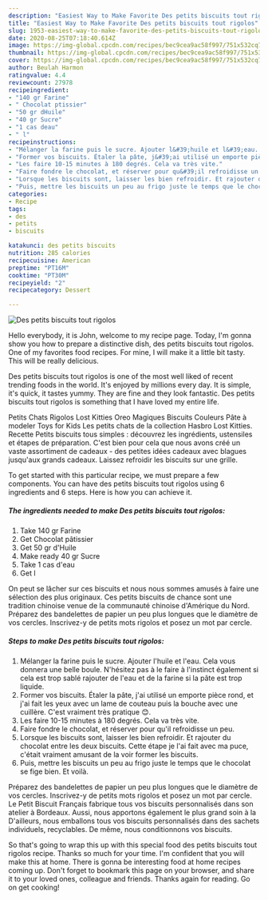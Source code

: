 ```yaml
---
description: "Easiest Way to Make Favorite Des petits biscuits tout rigolos"
title: "Easiest Way to Make Favorite Des petits biscuits tout rigolos"
slug: 1953-easiest-way-to-make-favorite-des-petits-biscuits-tout-rigolos
date: 2020-08-25T07:18:40.614Z
image: https://img-global.cpcdn.com/recipes/bec9cea9ac58f997/751x532cq70/des-petits-biscuits-tout-rigolos-photo-principale-de-la-recette.jpg
thumbnail: https://img-global.cpcdn.com/recipes/bec9cea9ac58f997/751x532cq70/des-petits-biscuits-tout-rigolos-photo-principale-de-la-recette.jpg
cover: https://img-global.cpcdn.com/recipes/bec9cea9ac58f997/751x532cq70/des-petits-biscuits-tout-rigolos-photo-principale-de-la-recette.jpg
author: Beulah Harmon
ratingvalue: 4.4
reviewcount: 27978
recipeingredient:
- "140 gr Farine"
- " Chocolat ptissier"
- "50 gr dHuile"
- "40 gr Sucre"
- "1 cas deau"
- " l"
recipeinstructions:
- "Mélanger la farine puis le sucre. Ajouter l&#39;huile et l&#39;eau. Cela vous donnera une belle boule. N&#39;hésitez pas à le faire à l&#39;instinct également si cela est trop sablé rajouter de l&#39;eau et de la farine si la pâte est trop liquide."
- "Former vos biscuits. Étaler la pâte, j&#39;ai utilisé un emporte pièce rond, et j&#39;ai fait les yeux avec un lame de couteau puis la bouche avec une cuillère. C&#39;est vraiment très pratique 😊."
- "Les faire 10-15 minutes à 180 degrés. Cela va très vite."
- "Faire fondre le chocolat, et réserver pour qu&#39;il refroidisse un peu."
- "Lorsque les biscuits sont, laisser les bien refroidir. Et rajouter du chocolat entre les deux biscuits. Cette étape je l&#39;ai fait avec ma puce, c&#39;était vraiment amusant de la voir former les biscuits."
- "Puis, mettre les biscuits un peu au frigo juste le temps que le chocolat se fige bien. Et voilà."
categories:
- Recipe
tags:
- des
- petits
- biscuits

katakunci: des petits biscuits 
nutrition: 285 calories
recipecuisine: American
preptime: "PT16M"
cooktime: "PT30M"
recipeyield: "2"
recipecategory: Dessert

---
```



![Des petits biscuits tout rigolos](https://img-global.cpcdn.com/recipes/bec9cea9ac58f997/751x532cq70/des-petits-biscuits-tout-rigolos-photo-principale-de-la-recette.jpg)

Hello everybody, it is John, welcome to my recipe page. Today, I'm gonna show you how to prepare a distinctive dish, des petits biscuits tout rigolos. One of my favorites food recipes. For mine, I will make it a little bit tasty. This will be really delicious.

Des petits biscuits tout rigolos is one of the most well liked of recent trending foods in the world. It's enjoyed by millions every day. It is simple, it's quick, it tastes yummy. They are fine and they look fantastic. Des petits biscuits tout rigolos is something that I have loved my entire life.

Petits Chats Rigolos Lost Kitties Oreo Magiques Biscuits Couleurs Pâte à modeler Toys for Kids Les petits chats de la collection Hasbro Lost Kitties. Recette Petits biscuits tous simples : découvrez les ingrédients, ustensiles et étapes de préparation. C&#39;est bien pour cela que nous avons créé un vaste assortiment de cadeaux - des petites idées cadeaux avec blagues jusqu&#39;aux grands cadeaux. Laissez refroidir les biscuits sur une grille.


To get started with this particular recipe, we must prepare a few components. You can have des petits biscuits tout rigolos using 6 ingredients and 6 steps. Here is how you can achieve it.

<!--inarticleads1-->

##### The ingredients needed to make Des petits biscuits tout rigolos:

1. Take 140 gr Farine
1. Get  Chocolat pâtissier
1. Get 50 gr d&#39;Huile
1. Make ready 40 gr Sucre
1. Take 1 cas d&#39;eau
1. Get  l


On peut se lâcher sur ces biscuits et nous nous sommes amusés à faire une sélection des plus originaux. Ces petits biscuits de chance sont une tradition chinoise venue de la communauté chinoise d&#39;Amérique du Nord. Préparez des bandelettes de papier un peu plus longues que le diamètre de vos cercles. Inscrivez-y de petits mots rigolos et posez un mot par cercle. 

<!--inarticleads2-->

##### Steps to make Des petits biscuits tout rigolos:

1. Mélanger la farine puis le sucre. Ajouter l&#39;huile et l&#39;eau. Cela vous donnera une belle boule. N&#39;hésitez pas à le faire à l&#39;instinct également si cela est trop sablé rajouter de l&#39;eau et de la farine si la pâte est trop liquide.
1. Former vos biscuits. Étaler la pâte, j&#39;ai utilisé un emporte pièce rond, et j&#39;ai fait les yeux avec un lame de couteau puis la bouche avec une cuillère. C&#39;est vraiment très pratique 😊.
1. Les faire 10-15 minutes à 180 degrés. Cela va très vite.
1. Faire fondre le chocolat, et réserver pour qu&#39;il refroidisse un peu.
1. Lorsque les biscuits sont, laisser les bien refroidir. Et rajouter du chocolat entre les deux biscuits. Cette étape je l&#39;ai fait avec ma puce, c&#39;était vraiment amusant de la voir former les biscuits.
1. Puis, mettre les biscuits un peu au frigo juste le temps que le chocolat se fige bien. Et voilà.


Préparez des bandelettes de papier un peu plus longues que le diamètre de vos cercles. Inscrivez-y de petits mots rigolos et posez un mot par cercle. Le Petit Biscuit Français fabrique tous vos biscuits personnalisés dans son atelier à Bordeaux. Aussi, nous apportons également le plus grand soin à la D&#39;ailleurs, nous emballons tous vos biscuits personnalisés dans des sachets individuels, recyclables. De même, nous conditionnons vos biscuits. 

So that's going to wrap this up with this special food des petits biscuits tout rigolos recipe. Thanks so much for your time. I'm confident that you will make this at home. There is gonna be interesting food at home recipes coming up. Don't forget to bookmark this page on your browser, and share it to your loved ones, colleague and friends. Thanks again for reading. Go on get cooking!
